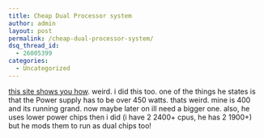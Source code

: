 ```yaml
---
title: Cheap Dual Processor system
author: admin
layout: post
permalink: /cheap-dual-processor-system/
dsq_thread_id:
  - 26005399
categories:
  - Uncategorized
---
```

[this site shows you how][1]. weird. i did this too. one of the things he states is that the Power supply has to be over 450 watts. thats weird. mine is 400 and its running grand. now maybe later on ill need a bigger one. also, he uses lower power chips then i did (i have 2 2400+ cpus, he has 2 1900+) but he mods them to run as dual chips too!

 [1]: http://www.overclockers.com/tips1097/